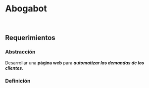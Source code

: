 # Abogabot

<br/>

## Requerimientos

### Abstracción
Desarrollar una **página web** para ***automatizar las demandas de los clientes***.

### Definición
